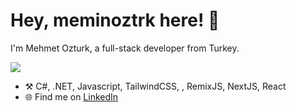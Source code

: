 # Hey, meminoztrk here! 👋
I'm Mehmet Ozturk, a full-stack developer from Turkey.

![](https://komarev.com/ghpvc/?username=meminoztrk)

- ⚒️ C#, .NET, Javascript, TailwindCSS, , RemixJS, NextJS, React
- 🌐 Find me on [LinkedIn](https://www.linkedin.com/in/mehmet-emin-öztürk-b17055159/)

<!---
meminoztrk/meminoztrk is a ✨ special ✨ repository because its `README.md` (this file) appears on your GitHub profile.
You can click the Preview link to take a look at your changes.
--->
